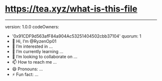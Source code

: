 # https://tea.xyz/what-is-this-file
---
version: 1.0.0
codeOwners:
  - '0x91CDF9d563afF84a904Ac53251404502cbb37104'
quorum: 1
- 👋 Hi, I’m @RyzenOp01
- 👀 I’m interested in ...
- 🌱 I’m currently learning ...
- 💞️ I’m looking to collaborate on ...
- 📫 How to reach me ...
- 😄 Pronouns: ...
- ⚡ Fun fact: ...

<!---
RyzenOp01/RyzenOp01 is a ✨ special ✨ repository because its `README.md` (this file) appears on your GitHub profile.
You can click the Preview link to take a look at your changes.
--->
